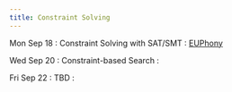```yaml
---
title: Constraint Solving
---
```


Mon Sep 18
: Constraint Solving with SAT/SMT
  : [EUPhony](https://www.cis.upenn.edu/~alur/PLDI18.pdf)

Wed Sep 20
: Constraint-based Search
  : 

Fri Sep 22
: TBD
  : []()
